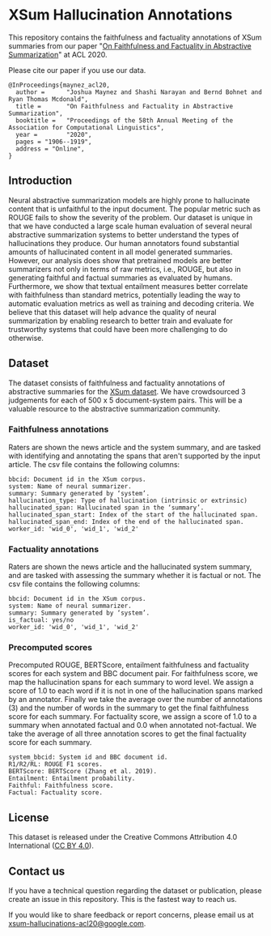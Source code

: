 # XSum Hallucination Annotations

This repository contains the faithfulness and factuality annotations of XSum
summaries from our paper
"[On Faithfulness and Factuality in Abstractive Summarization](https://www.aclweb.org/anthology/2020.acl-main.173.pdf)"
at ACL 2020.

Please cite our paper if you use our data.

```
@InProceedings{maynez_acl20,
  author =      "Joshua Maynez and Shashi Narayan and Bernd Bohnet and Ryan Thomas Mcdonald",
  title =       "On Faithfulness and Factuality in Abstractive Summarization",
  booktitle =   "Proceedings of the 58th Annual Meeting of the Association for Computational Linguistics",
  year =        "2020",
  pages = "1906--1919",
  address = "Online",
}
```

## Introduction

Neural abstractive summarization models are highly prone to hallucinate content
that is unfaithful to the input document. The popular metric such as ROUGE fails
to show the severity of the problem. Our dataset is unique in that we have
conducted a large scale human evaluation of several neural abstractive
summarization systems to better understand the types of hallucinations they
produce. Our human annotators found substantial amounts of hallucinated content
in all model generated summaries. However, our analysis does show that
pretrained models are better summarizers not only in terms of raw metrics, i.e.,
ROUGE, but also in generating faithful and factual summaries as evaluated by
humans. Furthermore, we show that textual entailment measures better correlate
with faithfulness than standard metrics, potentially leading the way to
automatic evaluation metrics as well as training and decoding criteria. We
believe that this dataset will help advance the quality of neural summarization
by enabling research to better train and evaluate for trustworthy systems that
could have been more challenging to do otherwise.

## Dataset

The dataset consists of faithfulness and factuality annotations of abstractive
summaries for the [XSum dataset](https://www.aclweb.org/anthology/D18-1206.pdf).
We have crowdsourced 3 judgements for each of 500 x 5 document-system
pairs. This will be a valuable resource to the abstractive summarization
community.

### Faithfulness annotations

Raters are shown the news article and the system summary, and are tasked with
identifying and annotating the spans that aren't supported by the input
article. The csv file contains the following columns:

```
bbcid: Document id in the XSum corpus.
system: Name of neural summarizer.
summary: Summary generated by ‘system’.
hallucination_type: Type of hallucination (intrinsic or extrinsic)
hallucinated_span: Hallucinated span in the ‘summary’.
hallucinated_span_start: Index of the start of the hallucinated span.
hallucinated_span_end: Index of the end of the hallucinated span.
worker_id: 'wid_0', 'wid_1', 'wid_2'
```

### Factuality annotations

Raters are shown the news article and the hallucinated system summary, and are
tasked with assessing the summary whether it is factual or not. The csv file
contains the following columns:

```
bbcid: Document id in the XSum corpus.
system: Name of neural summarizer.
summary: Summary generated by ‘system’.
is_factual: yes/no
worker_id: 'wid_0', 'wid_1', 'wid_2'
```

### Precomputed scores

Precomputed ROUGE, BERTScore, entailment faithfulness and factuality scores for each
system and BBC document pair. For faithfulness score, we map the hallucination spans
for each summary to word level. We assign a score of 1.0 to each word if it is not in
one of the hallucination spans marked by an annotator. Finally we take the average 
over the number of annotations (3) and the number of words in the summary to get 
the final faithfulness score for each summary. For factuality score, we assign a score
of 1.0 to a summary when annotated factual and 0.0 when annotated not-factual. We take
the average of all three annotation scores to get the final factuality score for each 
summary.


```
system_bbcid: System id and BBC document id.
R1/R2/RL: ROUGE F1 scores.
BERTScore: BERTScore (Zhang et al. 2019).
Entailment: Entailment probability.
Faithful: Faithfulness score. 
Factual: Factuality score.
```

## License

This dataset is released under the Creative Commons Attribution 4.0 International ([CC BY 4.0](https://creativecommons.org/licenses/by/4.0/legalcode)).

## Contact us

If you have a technical question regarding the dataset or publication, please
create an issue in this repository. This is the fastest way to reach us.

If you would like to share feedback or report concerns, please email us at
xsum-hallucinations-acl20@google.com.
